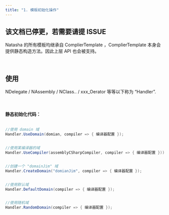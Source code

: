 ```yaml
---
title: "1. 模板初始化操作"
---
```


## 该文档已停更，若需要请提 ISSUE

Natasha 的所有模板均继承自 ComplierTemplate ，ComplierTemplate 本身会提供静态构造方法。因此上层 API 也会被支持。

<br/>

## 使用

NDelegate / NAssembly / NClass.. / xxx_Oerator 等等以下称为 “Handler”.

<br/>

#### 静态初始化代码：

```cs

//使用 domain 域
Handler.UseDomain(domian, compiler => { 编译器配置 });


//使用某编译器的域
Handler.UseCompiler(assemblyCSharpCompiler, compiler => { 编译器配置 }));


//创建一个 "domainJim" 域
Handler.CreateDomain("domianJim", compiler => { 编译器配置 });


//使用默认域
Handler.DefaultDomain(compiler => { 编译器配置 });


//使用随机域
Handler.RandomDomain(compiler => { 编译器配置 });

```

<br/>

